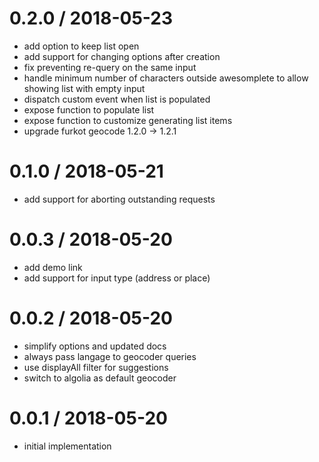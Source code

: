 
0.2.0 / 2018-05-23
==================

 * add option to keep list open
 * add support for changing options after creation
 * fix preventing re-query on the same input
 * handle minimum number of characters outside awesomplete to allow showing list with empty input
 * dispatch custom event when list is populated
 * expose function to populate list
 * expose function to customize generating list items
 * upgrade furkot geocode 1.2.0 -> 1.2.1

0.1.0 / 2018-05-21
==================

 * add support for aborting outstanding requests

0.0.3 / 2018-05-20
==================

 * add demo link
 * add support for input type (address or place)

0.0.2 / 2018-05-20
==================

 * simplify options and updated docs
 * always pass langage to geocoder queries
 * use displayAll filter for suggestions
 * switch to algolia as default geocoder

0.0.1 / 2018-05-20
==================

 * initial implementation
